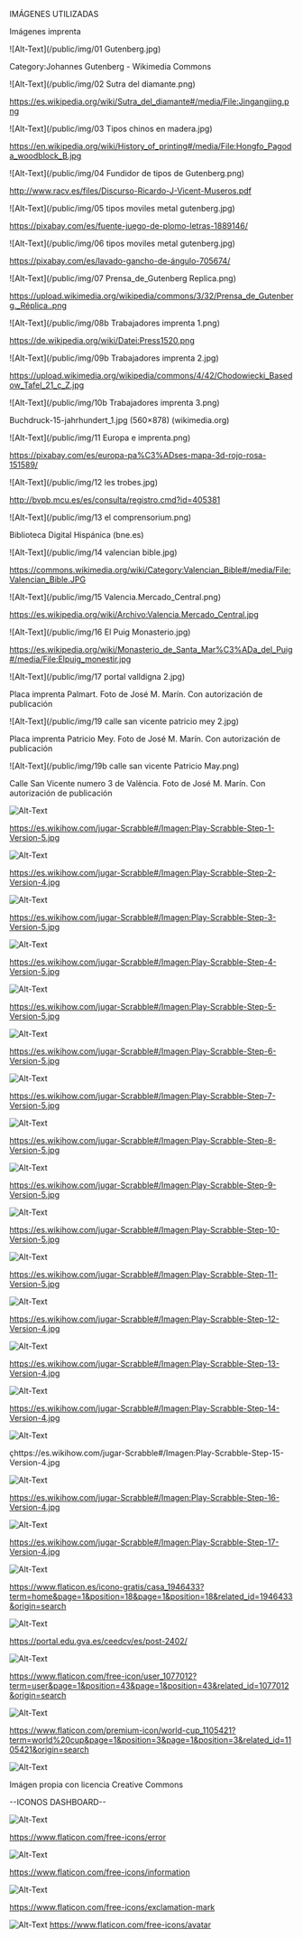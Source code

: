 IMÁGENES UTILIZADAS

Imágenes imprenta


![Alt-Text](/public/img/01 Gutenberg.jpg)

Category:Johannes Gutenberg - Wikimedia Commons

![Alt-Text](/public/img/02 Sutra del diamante.png)

https://es.wikipedia.org/wiki/Sutra_del_diamante#/media/File:Jingangjing.png

![Alt-Text](/public/img/03 Tipos chinos en madera.jpg)

https://en.wikipedia.org/wiki/History_of_printing#/media/File:Hongfo_Pagoda_woodblock_B.jpg


![Alt-Text](/public/img/04 Fundidor de tipos de Gutenberg.png)

http://www.racv.es/files/Discurso-Ricardo-J-Vicent-Museros.pdf

![Alt-Text](/public/img/05 tipos moviles metal gutenberg.jpg)

https://pixabay.com/es/fuente-juego-de-plomo-letras-1889146/

![Alt-Text](/public/img/06 tipos moviles metal gutenberg.jpg)

https://pixabay.com/es/lavado-gancho-de-ángulo-705674/

![Alt-Text](/public/img/07 Prensa_de_Gutenberg Replica.png)

https://upload.wikimedia.org/wikipedia/commons/3/32/Prensa_de_Gutenberg._Réplica..png

![Alt-Text](/public/img/08b Trabajadores imprenta 1.png)

https://de.wikipedia.org/wiki/Datei:Press1520.png

![Alt-Text](/public/img/09b Trabajadores imprenta 2.jpg)

https://upload.wikimedia.org/wikipedia/commons/4/42/Chodowiecki_Basedow_Tafel_21_c_Z.jpg

![Alt-Text](/public/img/10b Trabajadores imprenta 3.png)

Buchdruck-15-jahrhundert_1.jpg (560×878) (wikimedia.org)

![Alt-Text](/public/img/11 Europa e imprenta.png)

https://pixabay.com/es/europa-pa%C3%ADses-mapa-3d-rojo-rosa-151589/

![Alt-Text](/public/img/12 les trobes.jpg)

http://bvpb.mcu.es/es/consulta/registro.cmd?id=405381

![Alt-Text](/public/img/13 el comprensorium.png)

Biblioteca Digital Hispánica (bne.es)

![Alt-Text](/public/img/14 valencian bible.jpg)

https://commons.wikimedia.org/wiki/Category:Valencian_Bible#/media/File:Valencian_Bible.JPG

![Alt-Text](/public/img/15 Valencia.Mercado_Central.png)

https://es.wikipedia.org/wiki/Archivo:Valencia.Mercado_Central.jpg

![Alt-Text](/public/img/16 El Puig Monasterio.jpg)

https://es.wikipedia.org/wiki/Monasterio_de_Santa_Mar%C3%ADa_del_Puig#/media/File:Elpuig_monestir.jpg


![Alt-Text](/public/img/17 portal valldigna 2.jpg)

Placa imprenta Palmart. Foto de José M. Marín. Con autorización de publicación

![Alt-Text](/public/img/19 calle san vicente patricio mey 2.jpg)

Placa imprenta Patricio Mey. Foto de José M. Marín. Con autorización de publicación

![Alt-Text](/public/img/19b calle san vicente Patricio May.png)

Calle San Vicente numero 3 de València. Foto de José M. Marín. Con autorización de publicación

![Alt-Text](/public/img/regla1.1.jpg)

https://es.wikihow.com/jugar-Scrabble#/Imagen:Play-Scrabble-Step-1-Version-5.jpg

![Alt-Text](/public/img/regla1.2.jpg)

https://es.wikihow.com/jugar-Scrabble#/Imagen:Play-Scrabble-Step-2-Version-4.jpg

![Alt-Text](/public/img/regla1.3.jpg)

https://es.wikihow.com/jugar-Scrabble#/Imagen:Play-Scrabble-Step-3-Version-5.jpg

![Alt-Text](/public/img/regla1.4.jpg)

https://es.wikihow.com/jugar-Scrabble#/Imagen:Play-Scrabble-Step-4-Version-5.jpg

![Alt-Text](/public/img/regla1.5.jpg)

https://es.wikihow.com/jugar-Scrabble#/Imagen:Play-Scrabble-Step-5-Version-5.jpg

![Alt-Text](/public/img/regla2.1.jpg)

https://es.wikihow.com/jugar-Scrabble#/Imagen:Play-Scrabble-Step-6-Version-5.jpg

![Alt-Text](/public/img/regla2.2.jpg)

https://es.wikihow.com/jugar-Scrabble#/Imagen:Play-Scrabble-Step-7-Version-5.jpg

![Alt-Text](/public/img/regla2.3.jpg)

https://es.wikihow.com/jugar-Scrabble#/Imagen:Play-Scrabble-Step-8-Version-5.jpg

![Alt-Text](/public/img/regla2.4.jpg)

https://es.wikihow.com/jugar-Scrabble#/Imagen:Play-Scrabble-Step-9-Version-5.jpg

![Alt-Text](/public/img/regla2.5.jpg)

https://es.wikihow.com/jugar-Scrabble#/Imagen:Play-Scrabble-Step-10-Version-5.jpg

![Alt-Text](/public/img/regla2.6.jpg)

https://es.wikihow.com/jugar-Scrabble#/Imagen:Play-Scrabble-Step-11-Version-5.jpg

![Alt-Text](/public/img/regla2.7.jpg)

https://es.wikihow.com/jugar-Scrabble#/Imagen:Play-Scrabble-Step-12-Version-4.jpg

![Alt-Text](/public/img/regla3.1.jpg)

https://es.wikihow.com/jugar-Scrabble#/Imagen:Play-Scrabble-Step-13-Version-4.jpg

![Alt-Text](/public/img/regla3.2.jpg)

https://es.wikihow.com/jugar-Scrabble#/Imagen:Play-Scrabble-Step-14-Version-4.jpg

![Alt-Text](/public/img/regla3.3.jpg)

çhttps://es.wikihow.com/jugar-Scrabble#/Imagen:Play-Scrabble-Step-15-Version-4.jpg

![Alt-Text](/public/img/regla3.4.jpg)

https://es.wikihow.com/jugar-Scrabble#/Imagen:Play-Scrabble-Step-16-Version-4.jpg

![Alt-Text](/public/img/regla3.5.jpg)

https://es.wikihow.com/jugar-Scrabble#/Imagen:Play-Scrabble-Step-17-Version-4.jpg

![Alt-Text](/public/img/home.png)

https://www.flaticon.es/icono-gratis/casa_1946433?term=home&page=1&position=18&page=1&position=18&related_id=1946433&origin=search

![Alt-Text](/public/img/logoceed.png)

https://portal.edu.gva.es/ceedcv/es/post-2402/

![Alt-Text](/public/img/user.png)

https://www.flaticon.com/free-icon/user_1077012?term=user&page=1&position=43&page=1&position=43&related_id=1077012&origin=search

![Alt-Text](/public/img/world-cup.png)

https://www.flaticon.com/premium-icon/world-cup_1105421?term=world%20cup&page=1&position=3&page=1&position=3&related_id=1105421&origin=search

![Alt-Text](/public/img/animacionSVGPodium.svg)

Imágen propia con licencia Creative Commons


--ICONOS DASHBOARD--

![Alt-Text](/public/img/warning.png)

https://www.flaticon.com/free-icons/error

![Alt-Text](/public/img/information.png)

https://www.flaticon.com/free-icons/information

![Alt-Text](/public/img/exclamation-mark.png)

https://www.flaticon.com/free-icons/exclamation-mark

![Alt-Text](/public/img/exclamation-mark.png)
https://www.flaticon.com/free-icons/avatar






